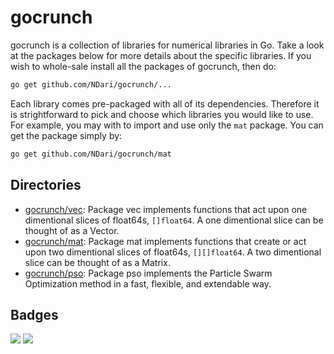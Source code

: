 # gocrunch

gocrunch is a collection of libraries for numerical libraries in Go. Take a
look at the packages below for more details about the specific libraries. If
you wish to whole-sale install all the packages of gocrunch, then do:

```bash
go get github.com/NDari/gocrunch/...
```

Each library comes pre-packaged with all of its dependencies. Therefore it is
strightforward to pick and choose which libraries you would like to use. For
example, you may with to import and use only the `mat` package. You can get
the package simply by:

```bash
go get github.com/NDari/gocrunch/mat
```

## Directories

- [gocrunch/vec](https://github.com/NDari/gocrunch/tree/master/vec): Package vec
implements functions that act upon one dimentional slices of float64s, `[]float64`.
A one dimentional slice can be thought of as a Vector.
- [gocrunch/mat](https://github.com/NDari/gocrunch/tree/master/mat): Package mat
implements functions that create or act upon two dimentional slices of float64s,
`[][]float64`. A two dimentional slice can be thought of as a Matrix.
- [gocrunch/pso](https://github.com/NDari/gocrunch/tree/master/pso): Package pso
implements the Particle Swarm Optimization method in a fast, flexible, and
extendable way.

## Badges

![](https://img.shields.io/badge/license-MIT-blue.svg)
![](https://img.shields.io/badge/status-stable-green.svg)
